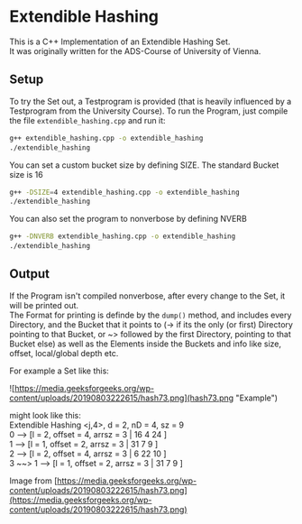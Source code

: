 # Extendible Hashing

This is a C++ Implementation of an Extendible Hashing Set.  
It was originally written for the ADS-Course of University of Vienna.

## Setup
To try the Set out, a Testprogram is provided (that is heavily influenced by a Testprogram from the University Course).
To run the Program, just compile the file `extendible_hashing.cpp` and run it:
```bash
g++ extendible_hashing.cpp -o extendible_hashing
./extendible_hashing
```
You can set a custom bucket size by defining SIZE. The standard Bucket size is 16
```bash
g++ -DSIZE=4 extendible_hashing.cpp -o extendible_hashing
./extendible_hashing
```
You can also set the program to nonverbose by defining NVERB
```bash
g++ -DNVERB extendible_hashing.cpp -o extendible_hashing
./extendible_hashing

```

## Output
If the Program isn't compiled nonverbose, after every change to the Set, it will be printed out.  
The Format for printing is definde by the `dump()` method, and includes every Directory, and the Bucket that it points to (-> if its the only (or first) Directory pointing to that Bucket, or ~> followed by the first Directory, pointing to that Bucket else) as well as the Elements inside the Buckets and info like size, offset, local/global depth etc.

For example a Set like this:  
  
![https://media.geeksforgeeks.org/wp-content/uploads/20190803222615/hash73.png](hash73.png "Example")

might look like this:  
Extendible Hashing <j,4>, d = 2, nD = 4, sz = 9  
0 --> [l = 2, offset = 4, arrsz = 3 | 16 4 24 ]  
1 --> [l = 1, offset = 2, arrsz = 3 | 31 7 9 ]  
2 --> [l = 2, offset = 4, arrsz = 3 | 6 22 10 ]  
3 ~~> 1 --> [l = 1, offset = 2, arrsz = 3 | 31 7 9 ]  

Image from [https://media.geeksforgeeks.org/wp-content/uploads/20190803222615/hash73.png](https://media.geeksforgeeks.org/wp-content/uploads/20190803222615/hash73.png)
